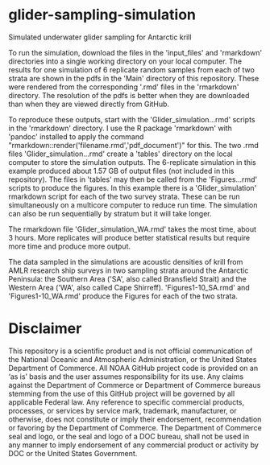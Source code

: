# glider-sampling-simulation
Simulated underwater glider sampling for Antarctic krill

To run the simulation, download the files in the 'input_files' and 'rmarkdown' directories into a single working directory on your local computer. The results for one simulation of 6 replicate random samples from each of two strata are shown in the pdfs in the 'Main' directory of this repository. These were rendered from the corresponding '.rmd' files in the 'rmarkdown' directory. The resolution of the pdfs is better when they are downloaded than when they are viewed directly from GitHub. 

To reproduce these outputs, start with the 'Glider_simulation...rmd' scripts in the 'rmarkdown' directory. I use the R package 'rmarkdown' with 'pandoc' installed to apply the command "rmarkdown::render('filename.rmd','pdf_document')" for this. The two .rmd files 'Glider_simulation...rmd' create a 'tables' directory on the local computer to store the simulation outputs. The 6-replicate simulation in this example produced about 1.57 GB of output files (not included in this repository). The files in 'tables' may then be called from the 'Figures...rmd' scripts to produce the figures. In this example there is a 'Glider_simulation' rmarkdown script for each of the two survey strata. These can be run simultaneously on a multicore computer to reduce run time. The simulation can also be run sequentially by stratum but it will take longer.  

The rmarkdown file 'Glider_simulation_WA.rmd' takes the most time, about 3 hours. More replicates will produce better statistical results but require more time and produce more output. 

The data sampled in the simulations are acoustic densities of krill from AMLR research ship surveys in two sampling strata around the Antarctic Peninsula: the Southern Area ('SA', also called Bransfield Strait) and the Western Area ('WA', also called Cape Shirreff). 'Figures1-10_SA.rmd' and 'Figures1-10_WA.rmd' produce the Figures for each of the two strata.

# Disclaimer

This repository is a scientific product and is not official communication of the National Oceanic and Atmospheric Administration, or the United States Department of Commerce. All NOAA GitHub project code is provided on an ‘as is’ basis and the user assumes responsibility for its use. Any claims against the Department of Commerce or Department of Commerce bureaus stemming from the use of this GitHub project will be governed by all applicable Federal law. Any reference to specific commercial products, processes, or services by service mark, trademark, manufacturer, or otherwise, does not constitute or imply their endorsement, recommendation or favoring by the Department of Commerce. The Department of Commerce seal and logo, or the seal and logo of a DOC bureau, shall not be used in any manner to imply endorsement of any commercial product or activity by DOC or the United States Government.
